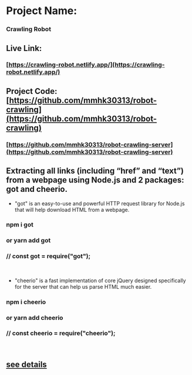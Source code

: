 # Project Name:

### Crawling Robot

## Live Link:

### [https://crawling-robot.netlify.app/](https://crawling-robot.netlify.app/)

## Project Code: [https://github.com/mmhk30313/robot-crawling](https://github.com/mmhk30313/robot-crawling)

### [https://github.com/mmhk30313/robot-crawling-server](https://github.com/mmhk30313/robot-crawling-server)


## Extracting all links (including “href” and “text”) from a webpage using Node.js and 2 packages: got and cheerio.

   * "got" is an easy-to-use and powerful HTTP request library for Node.js that will help download HTML from a webpage.
   
   ### npm i got 
   ### or yarn add got 
   ### // const got = require("got");

   <br>

   * "cheerio" is a fast implementation of core jQuery designed specifically for the server that can help us parse HTML much easier.

   ### npm i cheerio 
   ### or yarn add cheerio 
   ### // const cheerio = require("cheerio");
   <br>

   ## [see details](https://www.kindacode.com/article/how-to-get-all-links-from-a-webpage-using-node-js/)